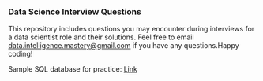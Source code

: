 ### Data Science Interview Questions

This repository includes questions you may encounter during interviews for a data scientist role and their solutions. Feel free to email data.intelligence.mastery@gmail.com if you have any questions.Happy coding!

Sample SQL database for practice: [Link](sqlitetutorial.net/tryit/)
